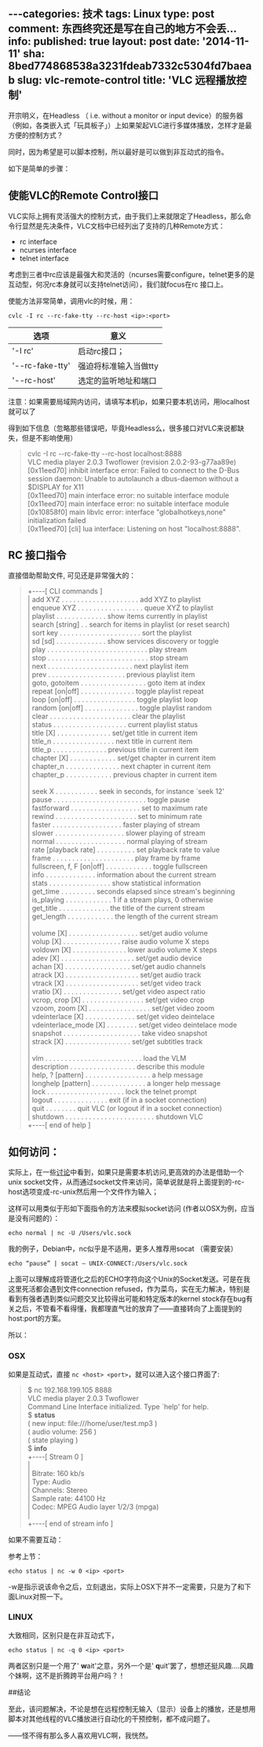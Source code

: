 ---categories: 技术
tags: Linux
type: post
comment: 东西终究还是写在自己的地方不会丢...
info: 
published: true
layout: post
date: '2014-11-11'
sha: 8bed774868538a3231fdeab7332c5304fd7baeab
slug: vlc-remote-control
title: 'VLC 远程播放控制'
---

开宗明义，在Headless （ i.e. without a monitor or input device）的服务器（例如，各类嵌入式「玩具板子」）上如果架起VLC进行多媒体播放，怎样才是最方便的控制方式？

同时，因为希望是可以脚本控制，所以最好是可以做到非互动式的指令。

如下是简单的步骤：

## 使能VLC的Remote Control接口

VLC实际上拥有灵活强大的控制方式，由于我们上来就限定了Headless，那么命令行显然是先决条件，VLC文档中已经列出了支持的几种Remote方式：

- rc interface
- ncurses interface
- telnet interface

考虑到三者中rc应该是最强大和灵活的（ncurses需要configure，telnet更多的是互动型，何况rc本身就可以支持telnet访问），我们就focus在rc 接口上。

使能方法非常简单，调用vlc的时候，用：

`cvlc -I rc --rc-fake-tty --rc-host <ip>:<port>`

选项     |意义           |
-------|-----------|
'-I rc'| 启动rc接口；
'--rc-fake-tty'| 强迫将标准输入当做tty
'--rc-host' | 选定的监听地址和端口
    
注意：如果需要局域网内访问，请填写本机ip，如果只要本机访问，用localhost就可以了

得到如下信息（忽略那些错误吧，毕竟Headless么，很多接口对VLC来说都缺失，但是不影响使用）

> cvlc -I rc --rc-fake-tty --rc-host localhost:8888        
VLC media player 2.0.3 Twoflower (revision 2.0.2-93-g77aa89e)        
[0x11eed70] inhibit interface error: Failed to connect to the D-Bus session daemon: Unable to autolaunch a dbus-daemon without a $DISPLAY for X11        
[0x11eed70] main interface error: no suitable interface module        
[0x11eed70] main interface error: no suitable interface module        
[0x10858f0] main libvlc error: interface "globalhotkeys,none" initialization failed        
[0x11eed70] [cli] lua interface: Listening on host "localhost:8888".        
        

## RC 接口指令

直接借助帮助文件, 可见还是非常强大的：

> +----[ CLI commands ]        
| add XYZ  . . . . . . . . . . . . . . . . . . . . add XYZ to playlist        
| enqueue XYZ  . . . . . . . . . . . . . . . . . queue XYZ to playlist        
| playlist . . . . . . . . . . . . .  show items currently in playlist        
| search [string]  . .  search for items in playlist (or reset search)        
| sort key . . . . . . . . . . . . . . . . . . . . . sort the playlist        
| sd [sd]  . . . . . . . . . . . . . show services discovery or toggle        
| play . . . . . . . . . . . . . . . . . . . . . . . . . . play stream        
| stop . . . . . . . . . . . . . . . . . . . . . . . . . . stop stream        
| next . . . . . . . . . . . . . . . . . . . . . .  next playlist item        
| prev . . . . . . . . . . . . . . . . . . . .  previous playlist item        
| goto, gotoitem . . . . . . . . . . . . . . . . .  goto item at index        
| repeat [on|off]  . . . . . . . . . . . . . .  toggle playlist repeat        
| loop [on|off]  . . . . . . . . . . . . . . . .  toggle playlist loop        
| random [on|off]  . . . . . . . . . . . . . .  toggle playlist random        
| clear  . . . . . . . . . . . . . . . . . . . . .  clear the playlist        
| status . . . . . . . . . . . . . . . . . . . current playlist status        
| title [X]  . . . . . . . . . . . . . . set/get title in current item        
| title_n  . . . . . . . . . . . . . . . .  next title in current item        
| title_p  . . . . . . . . . . . . . .  previous title in current item        
| chapter [X]  . . . . . . . . . . . . set/get chapter in current item        
| chapter_n  . . . . . . . . . . . . . .  next chapter in current item        
| chapter_p  . . . . . . . . . . . .  previous chapter in current item        
|         
| seek X . . . . . . . . . . . seek in seconds, for instance `seek 12'        
| pause  . . . . . . . . . . . . . . . . . . . . . . . .  toggle pause        
| fastforward  . . . . . . . . . . . . . . . . . . set to maximum rate        
| rewind . . . . . . . . . . . . . . . . . . . . . set to minimum rate        
| faster . . . . . . . . . . . . . . . . . .  faster playing of stream        
| slower . . . . . . . . . . . . . . . . . .  slower playing of stream        
| normal . . . . . . . . . . . . . . . . . .  normal playing of stream        
| rate [playback rate] . . . . . . . . . .  set playback rate to value        
| frame  . . . . . . . . . . . . . . . . . . . . . play frame by frame        
| fullscreen, f, F [on|off]  . . . . . . . . . . . . toggle fullscreen        
| info . . . . . . . . . . . . .  information about the current stream        
| stats  . . . . . . . . . . . . . . . .  show statistical information        
| get_time . . . . . . . . .  seconds elapsed since stream's beginning        
| is_playing . . . . . . . . . . . .  1 if a stream plays, 0 otherwise        
| get_title  . . . . . . . . . . . . . the title of the current stream        
| get_length . . . . . . . . . . . .  the length of the current stream        
|         
| volume [X] . . . . . . . . . . . . . . . . . .  set/get audio volume        
| volup [X]  . . . . . . . . . . . . . . .  raise audio volume X steps        
| voldown [X]  . . . . . . . . . . . . . .  lower audio volume X steps        
| adev [X] . . . . . . . . . . . . . . . . . . .  set/get audio device        
| achan [X]  . . . . . . . . . . . . . . . . .  set/get audio channels        
| atrack [X] . . . . . . . . . . . . . . . . . . . set/get audio track        
| vtrack [X] . . . . . . . . . . . . . . . . . . . set/get video track        
| vratio [X] . . . . . . . . . . . . . . .  set/get video aspect ratio        
| vcrop, crop [X]  . . . . . . . . . . . . . . . .  set/get video crop        
| vzoom, zoom [X]  . . . . . . . . . . . . . . . .  set/get video zoom        
| vdeinterlace [X] . . . . . . . . . . . . .  set/get video deintelace        
| vdeinterlace_mode [X]  . . . . . . . . set/get video deintelace mode        
| snapshot . . . . . . . . . . . . . . . . . . . . take video snapshot        
| strack [X] . . . . . . . . . . . . . . . . . set/get subtitles track        
|         
| vlm  . . . . . . . . . . . . . . . . . . . . . . . . .  load the VLM        
| description  . . . . . . . . . . . . . . . . .  describe this module        
| help, ? [pattern]  . . . . . . . . . . . . . . . . .  a help message        
| longhelp [pattern] . . . . . . . . . . . . . . a longer help message        
| lock . . . . . . . . . . . . . . . . . . . .  lock the telnet prompt        
| logout . . . . . . . . . . . . . .  exit (if in a socket connection)        
| quit . . . . . . . .  quit VLC (or logout if in a socket connection)        
| shutdown . . . . . . . . . . . . . . . . . . . . . . .  shutdown VLC        
+----[ end of help ]        

## 如何访问：

实际上，在一些[讨论][1]中看到，如果只是需要本机访问,更高效的办法是借助一个unix socket文件，从而通过socket文件来访问，简单说就是将上面提到的-rc-host选项变成-rc-unix然后用一个文件作为输入；

这样可以用类似于形如下面指令的方法来模拟socket访问 (作者以OSX为例，应当是没有问题的）：

`echo normal | nc -U /Users/vlc.sock`

我的例子，Debian中，nc似乎是不适用，更多人推荐用socat （需要安装）

`echo “pause” | socat – UNIX-CONNECT:/Users/vlc.sock`

上面可以理解成将管道化之后的ECHO字符向这个Unix的Socket发送。可是在我这里死活都会遇到文件connection refused，作为菜鸟，实在无力解决，特别是看到有强者遇到类似问题交叉比较得出可能和特定版本的kernel stock存在bug有关之后，不管看不看得懂，我都理直气壮的放弃了——直接转向了上面提到的host:port的方案。

所以：

### OSX

如果是互动式，直接 `nc <host> <port>`，就可以进入这个接口界面了:

>  $ nc 192.168.199.105 8888        
VLC media player 2.0.3 Twoflower        
Command Line Interface initialized. Type `help' for help.        
> $ **status**        
( new input: file:///home/user/test.mp3 )        
( audio volume: 256 )        
( state playing )        
> $ **info**        
+----[ Stream 0 ]        
|        
| Bitrate: 160 kb/s        
| Type: Audio        
| Channels: Stereo        
| Sample rate: 44100 Hz        
| Codec: MPEG Audio layer 1/2/3 (mpga)        
|        
+----[ end of stream info ]        

如果不需要互动：

参考上节：

`echo status | nc -w 0 <ip> <port>`

-w是指示说该命令之后，立刻退出，实际上OSX下并不一定需要，只是为了和下面Linux对照一下。


### LINUX

大致相同，区别只是在非互动式下，

`echo status | nc -q 0 <ip> <port>`

两者区别只是一个用了' **w**ait'之意，另外一个是' **q**uit'罢了，想想还挺风趣....风趣个妹啊，这不是折腾跨平台用户吗？！


##结论

至此，该问题解决，不论是想在远程控制无输入（显示）设备上的播放，还是想用脚本对其他线程的VLC播放进行自动化的干预控制，都不成问题了。

——怪不得有那么多人喜欢用VLC啊，我恍然。


[1]: http://n0tablog.wordpress.com/2009/02/09/controlling-vlc-via-rc-remote-control-interface-using-a-unix-domain-socket-and-no-programming/




